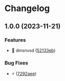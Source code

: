 # Changelog

## 1.0.0 (2023-11-21)


### Features

* :art: dmsnvsd ([52133eb](https://github.com/ArnaudTA/test-ci/commit/52133eb701aa7be18d8a2754d30f6d2e10723390))


### Bug Fixes

* :zap: ([7292aee](https://github.com/ArnaudTA/test-ci/commit/7292aee79e8cb5b755fddbac7259096cb6f1296d))
